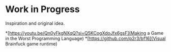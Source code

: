 # Work in Progress
Inspiration and original idea.

*[https://youtu.be/Qn0yFkgNXqQ?si=Q5KCogXdoJfx6gsF](Making a Game in the Worst Programming Language)
*[https://github.com/p2r3/bf16](Visual Brainfuck game runtime)
